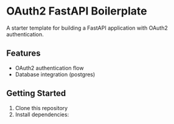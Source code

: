 # OAuth2 FastAPI Boilerplate

A starter template for building a FastAPI application with OAuth2 authentication.

## Features
- OAuth2 authentication flow
- Database integration (postgres) 

## Getting Started
1. Clone this repository
2. Install dependencies:
